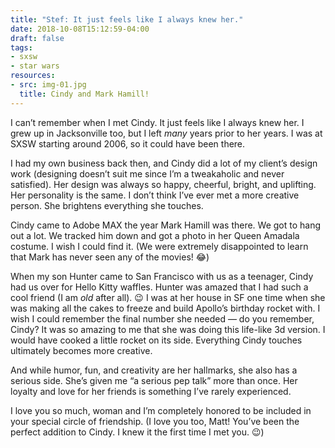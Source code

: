 ```yaml
---
title: "Stef: It just feels like I always knew her."
date: 2018-10-08T15:12:59-04:00
draft: false
tags:
- sxsw
- star wars
resources:
- src: img-01.jpg
  title: Cindy and Mark Hamill!
---
```


I can’t remember when I met Cindy. It just feels like I always knew her. I grew up in Jacksonville too, but I left _many_ years prior to her years. I was at SXSW starting around 2006, so it could have been there.

I had my own business back then, and Cindy did a lot of my client’s design work (designing doesn’t suit me since I’m a tweakaholic and never satisfied). Her design was always so happy, cheerful, bright, and uplifting. Her personality is the same. I don’t think I’ve ever met a more creative person. She brightens everything she touches.

Cindy came to Adobe MAX the year Mark Hamill was there. We got to hang out a lot. We tracked him down and got a photo in her Queen Amadala costume. I wish I could find it. (We were extremely disappointed to learn that Mark has never seen any of the movies! :joy:)

When my son Hunter came to San Francisco with us as a teenager, Cindy had us over for Hello Kitty waffles. Hunter was amazed that I had such a cool friend (I am _old_ after all). :wink: I was at her house in SF one time when she was making all the cakes to freeze and build Apollo’s birthday rocket with. I wish I could remember the final number she needed — do you remember, Cindy? It was so amazing to me that she was doing this life-like 3d version. I would have cooked a little rocket on its side. Everything Cindy touches ultimately becomes more creative.

And while humor, fun, and creativity are her hallmarks, she also has a serious side. She’s given me “a serious pep talk” more than once. Her loyalty and love for her friends is something I’ve rarely experienced.

I love you so much, woman and I’m completely honored to be included in your special circle of friendship. (I love you too, Matt! You’ve been the perfect addition to Cindy. I knew it the first time I met you. :wink:)
